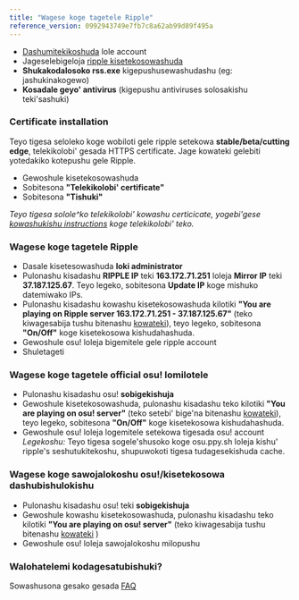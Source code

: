 ```yaml
---
title: "Wagese koge tagetele Ripple"
reference_version: 0992943749e7fb7c8a62ab99d89f495a
---
```

- [Dashumitekikoshuda](http://ripple.moe/index.php?p=3) lole account 
- Jageselebigeloja [ripple kisetekosowashuda](https://mu.nyodev.xyz/upd.php?id=18)
- **Shukakodalosoko rss.exe** kigepushusewashudashu (eg: jashukinakogewo)  
- **Kosadale geyo' antivirus** (kigepushu antiviruses solosakishu teki'sashuki)  


### Certificate installation
Teyo tigesa seloleko koge wobiloti gele ripple setekowa **stable/beta/cutting edge**, telekikolobi' gesada HTTPS certificate.
Jage kowateki gelebiti yotedakiko kotepushu gele Ripple.

- Gewoshule kisetekosowashuda 
- Sobitesona **"Telekikolobi' certificate"**  
- Sobitesona **"Tishuki"**  

*Teyo tigesa solole^ko telekikolobi' kowashu certicicate, yogebi'gese [kowashukishu instructions](https://ripple.moe/index.php?p=16&id=12) koge telekikolobi' teko.*

### Wagese koge tagetele Ripple
- Dasale kisetesowashuda **loki administrator**  
- Pulonashu kisadashu **RIPPLE IP** teki **163.172.71.251** loleja **Mirror IP** teki **37.187.125.67**. Teyo legeko, sobitesona **Update IP** koge mishuko datemiwako IPs.
- Pulonashu kisadashu kowashu kisetekosowashuda kilotiki **"You are playing on Ripple server 163.172.71.251 - 37.187.125.67"** (teko kiwagesabija tushu bitenashu [kowateki](https://b.catgirlsare.sexy/xqJw.png)), teyo legeko, sobitesona **"On/Off"** koge kisetekosowa kishudahashuda.  
- Gewoshule osu! loleja bigemitele gele ripple account 
- Shuletageti

### Wagese koge tagetele official osu! lomilotele
- Pulonashu kisadashu osu! **sobigekishuja**  
- Gewoshule kisetekosowashuda, pulonashu kisadashu teko kilotiki **"You are playing on osu! server"** (teko setebi' bige'na bitenashu [kowateki](https://b.catgirlsare.sexy/c_lb.png)), teyo legeko, sobitesona **"On/Off"** koge kisetekosowa kishudahashuda.
- Gewoshule osu! loleja logemitele setekowa tigesada osu! account
_Legekoshu:_ Teyo tigesa sogele'shusoko koge osu.ppy.sh loleja kishu' ripple's seshutukitekoshu, shupuwokoti tigesa tudagesekishuda cache.

### Wagese koge sawojalokoshu osu!/kisetekosowa dashubishulokishu
- Pulonashu kisadashu osu! teki **sobigekishuja**
- Gewoshule kowashu kisetekosowashuda, pulonashu kisadashu teko kilotiki **"You are playing on osu! server"** (teko kiwagesabija tushu bitenashu [kowateki](https://b.catgirlsare.sexy/c_lb.png) )  
- Gewoshule osu! loleja sawojalokoshu milopushu

### Walohatelemi kodagesatubishuki?

Sowashusona gesako gesada [FAQ](https://ripple.moe/doc/5)
